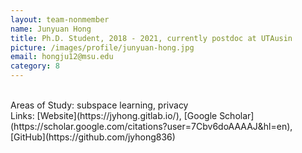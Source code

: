 ```yaml
---
layout: team-nonmember
name: Junyuan Hong
title: Ph.D. Student, 2018 - 2021, currently postdoc at UTAusin 
picture: /images/profile/junyuan-hong.jpg
email: hongju12@msu.edu
category: 8
---
```


<br/>
Areas of Study: subspace learning, privacy
<br/>
Links: [Website](https://jyhong.gitlab.io/), [Google Scholar](https://scholar.google.com/citations?user=7Cbv6doAAAAJ&hl=en), [GitHub](https://github.com/jyhong836)
